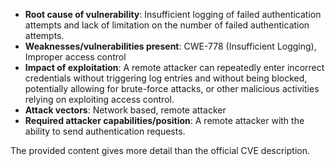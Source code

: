 - **Root cause of vulnerability**: Insufficient logging of failed authentication attempts and lack of limitation on the number of failed authentication attempts.
- **Weaknesses/vulnerabilities present**: CWE-778 (Insufficient Logging), Improper access control
- **Impact of exploitation**: A remote attacker can repeatedly enter incorrect credentials without triggering log entries and without being blocked, potentially allowing for brute-force attacks, or other malicious activities relying on exploiting access control.
- **Attack vectors**: Network based, remote attacker
- **Required attacker capabilities/position**: A remote attacker with the ability to send authentication requests.

The provided content gives more detail than the official CVE description.